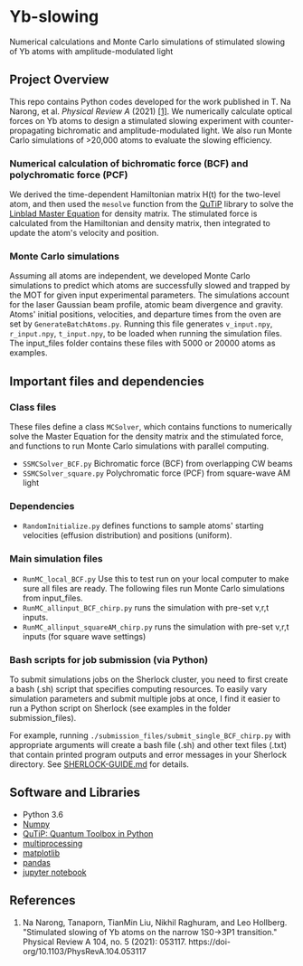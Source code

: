 # Yb-slowing
Numerical calculations and Monte Carlo simulations of stimulated slowing of Yb atoms with amplitude-modulated light

## Project Overview
This repo contains Python codes developed for the work published in T. Na Narong, et al. *Physical Review A* (2021) [[1]](https://journals-aps-org.stanford.idm.oclc.org/pra/abstract/10.1103/PhysRevA.104.053117). We numerically calculate optical forces on Yb atoms to design a stimulated slowing experiment with counter-propagating bichromatic and amplitude-modulated light. We also run Monte Carlo simulations of >20,000 atoms to evaluate the slowing efficiency.

### Numerical calculation of bichromatic force (BCF) and polychromatic force (PCF)
We derived the time-dependent Hamiltonian matrix H(t) for the two-level atom, and then used the `mesolve` function from the [QuTiP](https://qutip.org/docs/4.0.2/index.html) library to solve the [Linblad Master Equation](https://qutip.org/docs/latest/guide/dynamics/dynamics-master.html) for density matrix. The stimulated force is calculated from the Hamiltonian and density matrix, then integrated to update the atom's velocity and position. 

### Monte Carlo simulations
Assuming all atoms are independent, we developed Monte Carlo simulations to predict which atoms are successfully slowed and trapped by the MOT for given input experimental parameters. The simulations account for the laser Gaussian beam profile, atomic beam divergence and gravity. <br>
Atoms' initial positions, velocities, and departure times from the oven are set by `GenerateBatchAtoms.py`. Running this file generates `v_input.npy`, `r_input.npy`, `t_input.npy`, to be loaded when running the simulation files. The input_files folder contains these files with 5000 or 20000 atoms as examples.

## Important files and dependencies
### Class files 
These files define a class `MCSolver`, which contains functions to numerically solve the Master Equation for the density matrix and the stimulated force, and functions to run Monte Carlo simulations with parallel computing. 
- `SSMCSolver_BCF.py` Bichromatic force (BCF)  from overlapping CW beams
- `SSMCSolver_square.py` Polychromatic force (PCF) from square-wave AM light

### Dependencies
- `RandomInitialize.py` defines functions to sample atoms' starting velocities (effusion distribution) and positions (uniform).

### Main simulation files
- `RunMC_local_BCF.py` Use this to test run on your local computer to make sure all files are ready.
The following files run Monte Carlo simulations from input_files. 
- `RunMC_allinput_BCF_chirp.py` runs the simulation with pre-set v,r,t inputs.
- `RunMC_allinput_squareAM_chirp.py` runs the simulation with pre-set v,r,t inputs (for square wave settings)

### Bash scripts for job submission (via Python)
To submit simulations jobs on the Sherlock cluster, you need to first create a bash (.sh) script that specifies computing resources. To easily vary simulation parameters and submit multiple jobs at once, I find it easier to run a Python script on Sherlock (see examples in the folder submission_files).

For example, running `./submission_files/submit_single_BCF_chirp.py` with appropriate arguments will create a bash file (.sh) and other text files (.txt) that contain printed program outputs and error messages in your Sherlock directory. See [SHERLOCK-GUIDE.md](SHERLOCK-GUIDE.md) for details.


## Software and Libraries
- Python 3.6
- [Numpy](https://numpy.org/)
- [QuTiP: Quantum Toolbox in Python](https://qutip.org/docs/4.0.2/index.html)
- [multiprocessing](https://docs.python.org/3/library/multiprocessing.html) 
- [matplotlib](https://matplotlib.org/)
- [pandas](https://pandas.pydata.org/)
- [jupyter notebook](https://jupyter.org/)

## References
1. Na Narong, Tanaporn, TianMin Liu, Nikhil Raghuram, and Leo Hollberg. "Stimulated slowing of Yb atoms on the narrow 1S0→3P1 transition." Physical Review A 104, no. 5 (2021): 053117. https://doi-org/10.1103/PhysRevA.104.053117
